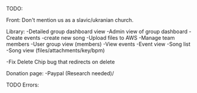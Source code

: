 TODO:

Front:
Don't mention us as a slavic/ukranian church.

Library:
-Detailed group dashboard view
-Admin view of group dashboard
-Create events
-create new song
-Upload files to AWS
-Manage team members
-User group view (members)
-View events
-Event view
-Song list
-Song view (files/attachments/key/bpm)

-Fix Delete Chip bug that redirects on delete

Donation page:
-Paypal (Research needed)/

TODO Errors:
